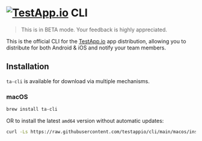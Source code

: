 # [<img src="https://assets.testapp.io/logo/blue.svg" alt="TestApp.io"/>](https://testapp.io/) CLI

> This is in BETA mode. Your feedback is highly appreciated.

This is the official CLI for the [TestApp.io](https://testapp.io) app distribution,
allowing you to distribute for both Android & iOS and notify your team members.

## Installation

`ta-cli` is available for download via multiple mechanisms.

### macOS

```bash
brew install ta-cli
```

OR to install the latest `amd64` version without automatic updates:

```bash
curl -Ls https://raw.githubusercontent.com/testappio/cli/main/macos/install.sh | sh
```
